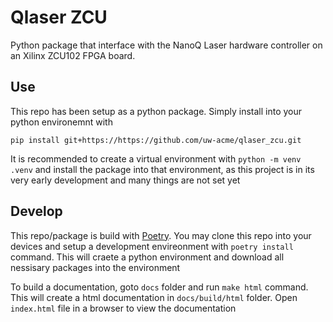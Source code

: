 # Qlaser ZCU
Python package that interface with the NanoQ Laser hardware controller on an Xilinx ZCU102 FPGA board.

## Use
This repo has been setup as a python package. Simply install into your python environemnt with 
```
pip install git+https://https://github.com/uw-acme/qlaser_zcu.git
```
It is recommended to create a virtual environment with `python -m venv .venv` and install the package into that environment, as this project is in its very early development and many things are not set yet

## Develop
This repo/package is build with [Poetry](https://python-poetry.org/docs/). You may clone this repo into your devices and setup a development envireonment with `poetry install` command. This will craete a python environment and download all nessisary packages into the environment

To build a documentation, goto `docs` folder and run `make html` command. This will create a html documentation in `docs/build/html` folder. Open `index.html` file in a browser to view the documentation